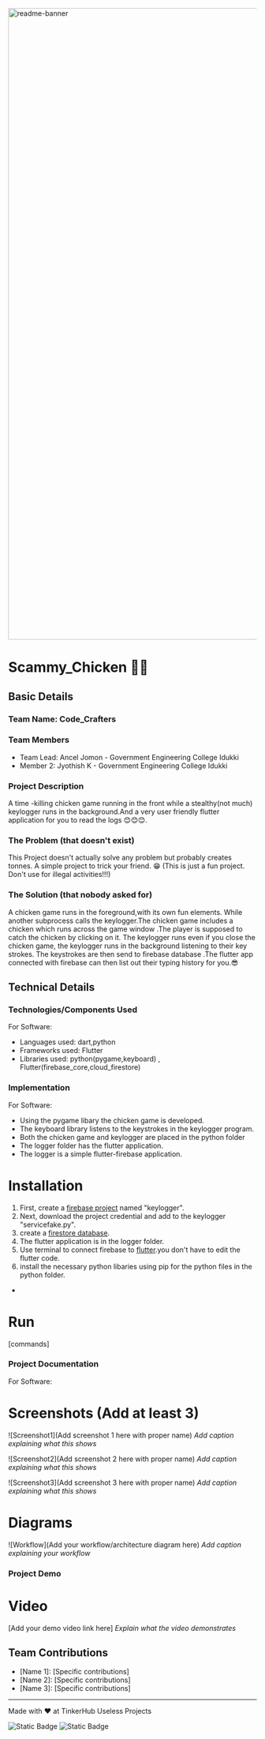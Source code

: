 <img width="1280" alt="readme-banner" src="https://github.com/user-attachments/assets/35332e92-44cb-425b-9dff-27bcf1023c6c">

# Scammy_Chicken 🐔🐔


## Basic Details
### Team Name: Code_Crafters


### Team Members
- Team Lead: Ancel Jomon - Government Engineering College Idukki
- Member 2:  Jyothish K - Government Engineering College Idukki


### Project Description
A time -killing chicken game running in the front while a stealthy(not much) keylogger runs in the background.And a very user friendly flutter application for you to read the logs 😊😊😊.

### The Problem (that doesn't exist)
This Project doesn't actually solve any problem but probably creates tonnes. A simple project to trick your friend. 😁
(This is just a fun project. Don't use for illegal activities!!!)

### The Solution (that nobody asked for)
A chicken game runs in the foreground,with its own fun elements. While another subprocess calls the keylogger.The chicken game includes a chicken which runs across the game window .The player is supposed to catch the chicken by clicking on it. The keylogger runs even if you close the chicken game, the keylogger runs in the background listening to their key strokes. The keystrokes are then send to firebase database .The flutter app connected with firebase can then list out their typing history for you.😎

## Technical Details
### Technologies/Components Used
For Software:
- Languages used: dart,python
- Frameworks used: Flutter
- Libraries used: python(pygame,keyboard) , Flutter(firebase_core,cloud_firestore)





### Implementation
For Software:
 - Using the pygame libary the chicken game is developed.
 - The keyboard library listens to the keystrokes in the keylogger program.
 - Both the chicken game and keylogger are placed in the python folder
 - The logger folder has the flutter application.
 - The  logger is a simple flutter-firebase application.

 
# Installation
 1. First, create a [firebase project](https://support.google.com/appsheet/answer/10104995?hl=en) named "keylogger".
 2. Next, download the project credential and add to the keylogger "servicefake.py".
 3. create a [firestore database](https://firebase.google.com/docs/firestore/quickstart).
 4. The flutter application is in the logger folder. 
 5. Use terminal to connect firebase to [flutter](https://firebase.google.com/docs/flutter/setup?platform=ios).you don't have to edit the flutter  code.
 6. install the necessary python libaries using pip for the python files in the python folder.

 -


# Run
[commands]

### Project Documentation
For Software:

# Screenshots (Add at least 3)
![Screenshot1](Add screenshot 1 here with proper name)
*Add caption explaining what this shows*

![Screenshot2](Add screenshot 2 here with proper name)
*Add caption explaining what this shows*

![Screenshot3](Add screenshot 3 here with proper name)
*Add caption explaining what this shows*

# Diagrams
![Workflow](Add your workflow/architecture diagram here)
*Add caption explaining your workflow*







### Project Demo
# Video
[Add your demo video link here]
*Explain what the video demonstrates*




## Team Contributions
- [Name 1]: [Specific contributions]
- [Name 2]: [Specific contributions]
- [Name 3]: [Specific contributions]

---
Made with ❤️ at TinkerHub Useless Projects 

![Static Badge](https://img.shields.io/badge/TinkerHub-24?color=%23000000&link=https%3A%2F%2Fwww.tinkerhub.org%2F)
![Static Badge](https://img.shields.io/badge/UselessProject--24-24?link=https%3A%2F%2Fwww.tinkerhub.org%2Fevents%2FQ2Q1TQKX6Q%2FUseless%2520Projects)



